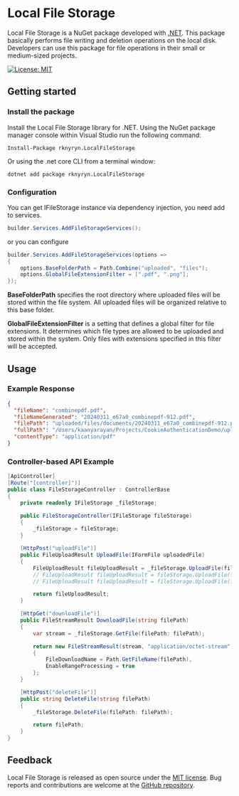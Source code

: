 # Local File Storage

Local File Storage is a NuGet package developed with [.NET](https://dotnet.microsoft.com/en-us/download). This package basically performs file writing and deletion operations on the local disk. Developers can use this package for file operations in their small or medium-sized projects.

[![License: MIT](https://img.shields.io/badge/License-MIT-yellow.svg)](./LICENSE)

## Getting started

### Install the package

Install the Local File Storage library for .NET.
Using the NuGet package manager console within Visual Studio run the following command:

```
Install-Package rknyryn.LocalFileStorage
```

Or using the .net core CLI from a terminal window:

```
dotnet add package rknyryn.LocalFileStorage
```

### Configuration

You can get IFileStorage instance via dependency injection, you need add to services.

```csharp
builder.Services.AddFileStorageServices();
```

or you can configure

```csharp
builder.Services.AddFileStorageServices(options =>
{
    options.BaseFolderPath = Path.Combine("uploaded", "files");
    options.GlobalFileExtensionFilter = [".pdf", ".png"];
});
```

**BaseFolderPath** specifies the root directory where uploaded files will be stored within the file system. All uploaded files will be organized relative to this base folder.

**GlobalFileExtensionFilter** is a setting that defines a global filter for file extensions. It determines which file types are allowed to be uploaded and stored within the system. Only files with extensions specified in this filter will be accepted.

## Usage

### Example Response

```json
{
  "fileName": "combinepdf.pdf",
  "fileNameGenerated": "20240311_e67a0_combinepdf-912.pdf",
  "filePath": "uploaded/files/documents/20240311_e67a0_combinepdf-912.pdf",
  "fullPath": "/Users/kaanyarayan/Projects/CookieAuthenticationDemo/uploaded/files/documents/20240311_e67a0_combinepdf-912.pdf",
  "contentType": "application/pdf"
}
```

### Controller-based API Example

```csharp
[ApiController]
[Route("[controller]")]
public class FileStorageController : ControllerBase
{
    private readonly IFileStorage _fileStorage;

    public FileStorageController(IFileStorage fileStorage)
    {
        _fileStorage = fileStorage;
    }

    [HttpPost("uploadFile")]
    public FileUploadResult UploadFile(IFormFile uploadedFile)
    {
        FileUploadResult fileUploadResult = _fileStorage.UploadFile(file: uploadedFile, directoryPath: "documents");
        // FileUploadResult fileUploadResult = fileStorage.UploadFile(file: uploadedFile, directoryPath: "documents", extensionFilter: [".jpg"]);
        // FileUploadResult fileUploadResult = fileStorage.UploadFile(file: uploadedFile, directoryPath: "documents", extensionFilter: [".jpg"], includeGlobalFileExtensionFilter: false);

        return fileUploadResult;
    }

    [HttpGet("downloadFile")]
    public FileStreamResult DownloadFile(string filePath)
    {
        var stream = _fileStorage.GetFile(filePath: filePath);

        return new FileStreamResult(stream, "application/octet-stream")
        {
            FileDownloadName = Path.GetFileName(filePath),
            EnableRangeProcessing = true
        };
    }

    [HttpPost("deleteFile")]
    public string DeleteFile(string filePath)
    {
        _fileStorage.DeleteFile(filePath: filePath);

        return filePath;
    }
}
```

## Feedback

Local File Storage is released as open source under the [MIT license](https://github.com/rknyryn/LocalFileStorage/blob/main/LICENSE). Bug reports and contributions are welcome at the [GitHub repository](https://github.com/rknyryn/LocalFileStorage.git).
